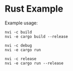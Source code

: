 # Rust Example

Example usage:
```DOSINI
nvi -c build
nvi -e cargo build --release

nvi -c debug
nvi -e cargo run

nvi -c release
nvi -e cargo run --release
```
